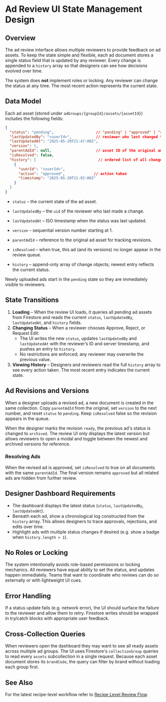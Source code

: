 # Ad Review UI State Management Design

## Overview
The ad review interface allows multiple reviewers to provide feedback on ad assets. To keep the state simple and flexible, each ad document stores a single status field that is updated by any reviewer. Every change is appended to a `history` array so that designers can see how decisions evolved over time.

The system does **not** implement roles or locking. Any reviewer can change the status at any time. The most recent action represents the current state.

## Data Model
Each ad asset (stored under `adGroups/{groupId}/assets/{assetId}`) includes the following fields:

```json
{
  "status": "pending",                   // "pending" | "approved" | "rejected" | "edit_requested"
  "lastUpdatedBy": "<userId>",           // reviewer who last changed the status
  "lastUpdatedAt": "2025-05-20T21:47:00Z",
  "version": 1,
  "parentAdId": null,                    // asset ID of the original ad, null for first version
  "isResolved": false,
  "history": [                            // ordered list of all changes
    {
      "userId": "<userId>",
      "action": "approved",             // action taken
      "timestamp": "2025-05-20T21:03:00Z"
    }
  ]
}
```

* `status` – the current state of the ad asset.
* `lastUpdatedBy` – the `uid` of the reviewer who last made a change.
* `lastUpdatedAt` – ISO timestamp when the status was last updated.
* `version` – sequential version number starting at 1.
* `parentAdId` – reference to the original ad asset for tracking revisions.
* `isResolved` – when true, this ad (and its versions) no longer appear in the review queue.

* `history` – append-only array of change objects; newest entry reflects the current status.

Newly uploaded ads start in the `pending` state so they are immediately visible to reviewers.

## State Transitions
1. **Loading** – When the review UI loads, it queries all pending ad assets from Firestore and reads the current `status`, `lastUpdatedBy`, `lastUpdatedAt`, and `history` fields.
2. **Changing Status** – When a reviewer chooses Approve, Reject, or Request Edit:
   - The UI writes the new `status`, updates `lastUpdatedBy` and `lastUpdatedAt` with the reviewer’s ID and server timestamp, and pushes an entry to `history`.
   - No restrictions are enforced; any reviewer may overwrite the previous value.
3. **Viewing History** – Designers and reviewers read the full `history` array to see every action taken. The most recent entry indicates the current state.

## Ad Revisions and Versions
When a designer uploads a revised ad, a new document is created in the same collection. Copy `parentAdId` from the original, set `version` to the next number, and reset `status` to `pending`. Keep `isResolved` false so the revision appears in the queue.

When the designer marks the revision `ready`, the previous ad's status is changed to `archived`. The review UI only displays the latest version but allows reviewers to open a modal and toggle between the newest and archived versions for reference.

### Resolving Ads
When the revised ad is approved, set `isResolved` to true on all documents with the same `parentAdId`. The final version remains `approved` but all related ads are hidden from further review.

## Designer Dashboard Requirements
- The dashboard displays the latest status (`status`, `lastUpdatedBy`, `lastUpdatedAt`).
- Beneath each ad, show a chronological log constructed from the `history` array. This allows designers to trace approvals, rejections, and edits over time.
- Highlight ads with multiple status changes if desired (e.g. show a badge when `history.length > 1`).

## No Roles or Locking
The system intentionally avoids role-based permissions or locking mechanics. All reviewers have equal ability to set the status, and updates happen immediately. Teams that want to coordinate who reviews can do so externally or with lightweight UI cues.

## Error Handling
If a status update fails (e.g. network error), the UI should surface the failure to the reviewer and allow them to retry. Firestore writes should be wrapped in try/catch blocks with appropriate user feedback.

## Cross-Collection Queries
When reviewers open the dashboard they may want to see all ready assets across
multiple ad groups. The UI uses Firestore's `collectionGroup` queries to read
every `assets` subcollection in a single request. Because each asset document
stores its `brandCode`, the query can filter by brand without loading each group
first.


## See Also
For the latest recipe-level workflow refer to [Recipe Level Review Flow](./recipe-review-flow.md).
